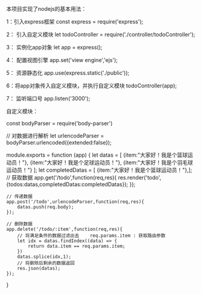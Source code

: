 本项目实现了nodejs的基本用法：

1：引入express框架
const express = require('express');

2： 引入自定义模块
let todoController = require('./controller/todoController');

3： 实例化app对象
let app = express();

4： 配置视图引擎
app.set('view engine','ejs');

5： 资源静态化
app.use(express.static('./public'));

6：将app对象传入自定义模块，并执行自定义模块
todoController(app);

7： 监听端口号
app.listen('3000');



自定义模块：

const bodyParser = require('body-parser')

// 对数据进行解析
let urlencodeParser = bodyParser.urlencoded({extended:false});



module.exports = function (app) {
    let datas = [
        {item:"大家好！我是个篮球运动员！"},
        {item:"大家好！我是个足球运动员！"},
        {item:"大家好！我是个羽毛球运动员！"}
    ];
    let completedDatas = [ {item:"大家好！我是个篮球运动员！"},];
    // 获取数据
    app.get('/todo',function(req,res){
        res.render('todo',{todos:datas,completedDatas:completedDatas});
    });

    // 传递数据
    app.post('/todo',urlencodeParser,function(req,res){
        datas.push(req.body);
    });

    // 删除数据
    app.delete('/todo/:item',function(req,res){
        // 将满足条件的数据过滤出去    req.params.item : 获取路由参数
        let idx = datas.findIndex((data) => {
            return data.item == req.params.item;
        })
        datas.splice(idx,1);
        // 将删除后剩余的数据返回
        res.json(datas);
    });


}
